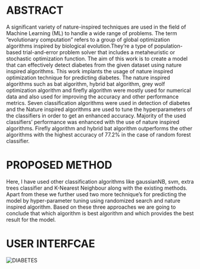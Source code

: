 
# ABSTRACT
A significant variety of nature-inspired techniques are used in the field of Machine Learning
(ML) to handle a wide range of problems. The term ”evolutionary computation” refers to a group
of global optimization algorithms inspired by biological evolution.They’re a type of population-based
trial-and-error problem solver that includes a metaheuristic or stochastic optimization function. The
aim of this work is to create a model that can effectively detect diabetes from the given dataset using
nature inspired algorithms. This work implants the usage of nature inspired optimization technique
for predicting diabetes. The nature inspired algorithms such as bat algorithm, hybrid bat algorithm,
grey wolf optimization algorithm and firefly algorithm were mostly used for numerical data and also
used for improving the accuracy and other performance metrics. Seven classification algorithms were
used in detection of diabetes and the Nature inspired algorithms are used to tune the hyperparameters
of the classifiers in order to get an enhanced accuracy. Majority of the used classifiers’ performance
was enhanced with the use of nature inspired algorithms. Firefly algorithm and hybrid bat algorithm
outperforms the other algorithms with the highest accuracy of 77.2% in the case of random forest
classifier.
# PROPOSED METHOD
Here,
I have used other classification algorithms like gaussianNB, svm, extra trees classifier and K-Nearest
Neighbour along with the existing methods. Apart from these we further used two more technique’s
for predicting the model by hyper-parameter tuning using randomized search and nature inspired
algorithm. Based on these three approaches we are going to conclude that which algorithm is best
algorithm and which provides the best result for the model.
# USER INTERFCAE
![DIABETES](https://user-images.githubusercontent.com/92075957/174742074-1250b0ae-e6ce-4426-8e6c-1a5b1afb06a7.PNG)
